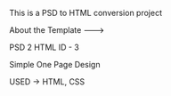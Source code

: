 This is a PSD to HTML conversion project

About the Template --->

PSD 2 HTML ID - 3

Simple One Page Design

USED -> HTML, CSS

